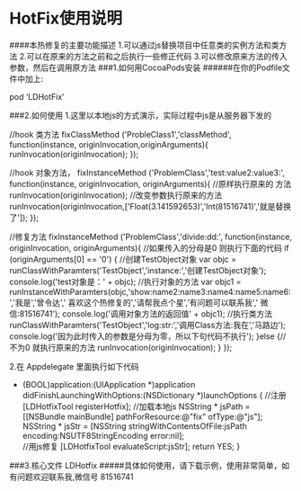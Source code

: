 # HotFix使用说明
####本热修复的主要功能描述
1.可以通过js替换项目中任意类的实例方法和类方法
2.可以在原来的方法之前和之后执行一些修正代码
3.可以修改原来方法的传入参数，然后在调用原方法
###1.如何用CocoaPods安装
######在你的Podfile文件中加上:

pod ‘LDHotFix’


###2.如何使用
1.这里以本地js的方式演示，实际过程中js是从服务器下发的

//hook 类方法
fixClassMethod
('ProbleClass1','classMethod',
function(instance, originInvocation,originArguments){
runInvocation(originInvocation);
});

//hook 对象方法，
fixInstanceMethod
('ProblemClass','test:value2:value3:',
function(instance, originInvocation, originArguments){
//原样执行原来的 方法
runInvocation(originInvocation);
//改变参数执行原来的方法
runInvocation(originInvocation,['Float(3.141592653)','Int(81516741)','就是替换了']);
});

//修复方法
fixInstanceMethod
('ProblemClass','divide:dd:',
function(instance, originInvocation, originArguments){
//如果传入的分母是0 则执行下面的代码
if (originArguments[0] == '0') {
//创建TestObject对象
var objc = runClassWithParamters('TestObject','instance:','创建TestObject对象');
console.log('test对象是：' + objc);
//执行对象的方法
var objc1 = runInstanceWithParamters(objc,'show:name2:name3:name4:name5:name6:','我是','曾令达',' 喜欢这个热修复的','请帮我点个星','有问题可以联系我','  微信:81516741');
console.log('调用对象方法的返回值' + objc1);
//执行类方法
runClassWithParamters('TestObject','log:str:','调用Class方法:我在','马路边');
console.log('因为此时传入的参数是分母为零，所以下句代码不执行');
}else {//不为0 就执行原来的方法
runInvocation(originInvocation);
}
});


2.在 Appdelegate 里面执行如下代码

- (BOOL)application:(UIApplication *)application didFinishLaunchingWithOptions:(NSDictionary *)launchOptions {
//注册
[LDHotfixTool registerHotfix];
//加载本地js
NSString * jsPath = [[NSBundle mainBundle] pathForResource:@"fix" ofType:@"js"];
NSString * jsStr  = [NSString stringWithContentsOfFile:jsPath encoding:NSUTF8StringEncoding error:nil];                                              
//用js修复
[LDHotfixTool evaluateScript:jsStr];
return YES;
}

###3.核心文件 LDHotfix
#####具体如何使用，请下载示例，使用非常简单，如有问题欢迎联系我,微信号 81516741


